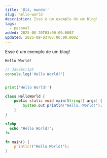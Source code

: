 ```yaml
---
title: 'Olá, mundo!'
slug: hello-world
description: Isso é um exemplo de um blog!
tags:
  - pessoal
added: 2025-08-20T03:00:00.000Z
updated: 2025-09-03T03:00:00.000Z
---
```


Esse é um exemplo de um blog!

```
Hello World!
```

```javascript
// JavaScript
console.log('Hello World!')
```

```python

print('Hello World!')
```

```java
class HelloWorld {
    public static void main(String[] args) {
        System.out.println("Hello, World!");
    }
}
```

```php
<?php
  echo "Hello World!";
?>
```

```rust
fn main() {
    println!("Hello World!");
}
```

